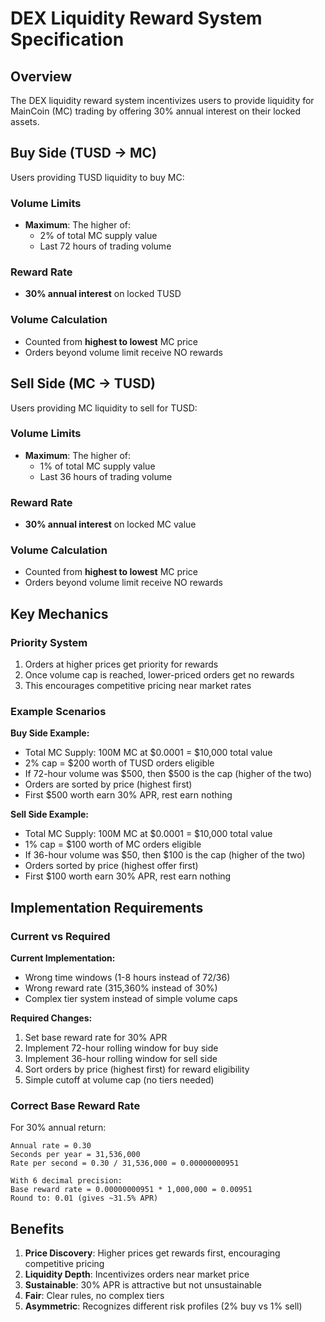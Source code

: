 # DEX Liquidity Reward System Specification

## Overview
The DEX liquidity reward system incentivizes users to provide liquidity for MainCoin (MC) trading by offering 30% annual interest on their locked assets.

## Buy Side (TUSD → MC)
Users providing TUSD liquidity to buy MC:

### Volume Limits
- **Maximum**: The higher of:
  - 2% of total MC supply value
  - Last 72 hours of trading volume

### Reward Rate
- **30% annual interest** on locked TUSD

### Volume Calculation
- Counted from **highest to lowest** MC price
- Orders beyond volume limit receive NO rewards

## Sell Side (MC → TUSD)  
Users providing MC liquidity to sell for TUSD:

### Volume Limits
- **Maximum**: The higher of:
  - 1% of total MC supply value
  - Last 36 hours of trading volume

### Reward Rate
- **30% annual interest** on locked MC value

### Volume Calculation
- Counted from **highest to lowest** MC price
- Orders beyond volume limit receive NO rewards

## Key Mechanics

### Priority System
1. Orders at higher prices get priority for rewards
2. Once volume cap is reached, lower-priced orders get no rewards
3. This encourages competitive pricing near market rates

### Example Scenarios

**Buy Side Example:**
- Total MC Supply: 100M MC at $0.0001 = $10,000 total value
- 2% cap = $200 worth of TUSD orders eligible
- If 72-hour volume was $500, then $500 is the cap (higher of the two)
- Orders are sorted by price (highest first)
- First $500 worth earn 30% APR, rest earn nothing

**Sell Side Example:**
- Total MC Supply: 100M MC at $0.0001 = $10,000 total value  
- 1% cap = $100 worth of MC orders eligible
- If 36-hour volume was $50, then $100 is the cap (higher of the two)
- Orders sorted by price (highest offer first)
- First $100 worth earn 30% APR, rest earn nothing

## Implementation Requirements

### Current vs Required

**Current Implementation:**
- Wrong time windows (1-8 hours instead of 72/36)
- Wrong reward rate (315,360% instead of 30%)
- Complex tier system instead of simple volume caps

**Required Changes:**
1. Set base reward rate for 30% APR
2. Implement 72-hour rolling window for buy side
3. Implement 36-hour rolling window for sell side
4. Sort orders by price (highest first) for reward eligibility
5. Simple cutoff at volume cap (no tiers needed)

### Correct Base Reward Rate
For 30% annual return:
```
Annual rate = 0.30
Seconds per year = 31,536,000
Rate per second = 0.30 / 31,536,000 = 0.00000000951

With 6 decimal precision:
Base reward rate = 0.00000000951 * 1,000,000 = 0.00951
Round to: 0.01 (gives ~31.5% APR)
```

## Benefits
1. **Price Discovery**: Higher prices get rewards first, encouraging competitive pricing
2. **Liquidity Depth**: Incentivizes orders near market price
3. **Sustainable**: 30% APR is attractive but not unsustainable
4. **Fair**: Clear rules, no complex tiers
5. **Asymmetric**: Recognizes different risk profiles (2% buy vs 1% sell)